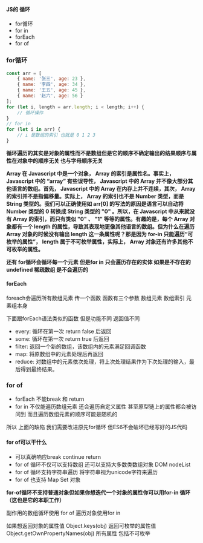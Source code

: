 
#### JS的 循环
 * for循环
 * for in
 * forEach
 * for of

### for循环

```javascript
const arr = [
    { name: '张三', age: 23 },
    { name: '李四', age: 34 },
    { name: '王五', age: 45 },
    { name: '赵六', age: 56 }
];
for (let i, length = arr.length; i < length; i++) {
    // 循环操作
}
// for in
for (let i in arr) {
    // i 是数组的索引 也就是 0 1 2 3
}
```

**循环遍历的其实是对象的属性而不是数组但是它的顺序不确定输出的结果顺序与属性在对象中的顺序无关 也与字母顺序无关**

**Array 在 Javascript 中是一个对象， Array 的索引是属性名。事实上， Javascript 中的 “array” 有些误导性， Javascript 中的 Array 并不像大部分其他语言的数组。首先， Javascript 中的 Array 在内存上并不连续，其次， Array 的索引并不是指偏移量。实际上， Array 的索引也不是 Number 类型，而是 String 类型的。我们可以正确使用如 arr[0] 的写法的原因是语言可以自动将 Number 类型的 0 转换成 String 类型的 "0" 。所以，在 Javascript 中从来就没有 Array 的索引，而只有类似 "0" 、 "1" 等等的属性。有趣的是，每个 Array 对象都有一个 length 的属性，导致其表现地更像其他语言的数组。但为什么在遍历 Array 对象的时候没有输出 length 这一条属性呢？那是因为 for-in 只能遍历“可枚举的属性”， length 属于不可枚举属性，实际上， Array 对象还有许多其他不可枚举的属性。**



**还有 for循环会循环每一个元素 但是for in 只会遍历存在的实体 如果是不存在的undefined 稀疏数组 是不会遍历的**



#### forEach

foreach会遍历所有数组元素 传一个函数 函数有三个参数 数组元素 数组索引 元素组本身

下面跟forEach语法类似的函数 但是功能不同 返回值不同

- every: 循环在第一次 return false 后返回
- some: 循环在第一次 return true 后返回
- filter: 返回一个新的数组，该数组内的元素满足回调函数
- map: 将原数组中的元素处理后再返回
- reduce: 对数组中的元素依次处理，将上次处理结果作为下次处理的输入，最后得到最终结果。



### for of

* forEach 不能break 和 return
* for in 不仅能遍历数组元素 还会遍历自定义属性 甚至原型链上的属性都会被访问到 而且遍历数组元素的顺序可能是随机的

所以 上面的缺陷 我们需要改进原先for循环 但ES6不会破坏已经写好的JS代码

#### for of可以干什么

* 可以真确响应break continue return
* for of 循环不仅可以支持数组 还可以支持大多数类数组对象 DOM nodeList
* for of 循环支持字符串遍历 将字符串视为unicode字符来遍历
* for of 也支持 Map Set 对象

**for-of循环不支持普通对象但如果你想迭代一个对象的属性你可以用for-in 循环（这也是它的本职工作）**



副作用的数组循环使用 for of 遍历对象使用for in

如果想返回对象的属性值 Object.keys(obj) 返回可枚举的属性值 Object.getOwnPropertyNames(obj) 所有属性 包括不可枚举

